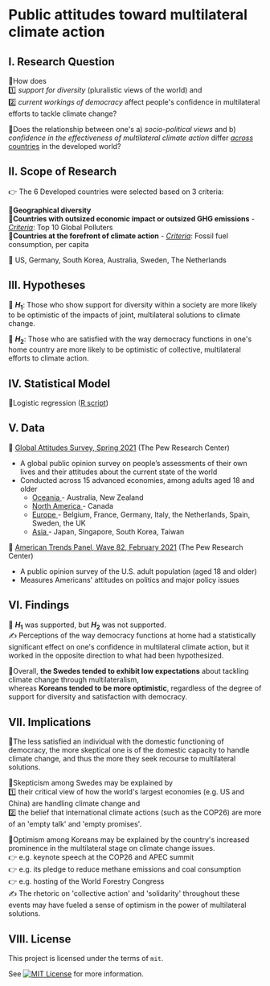 # Public attitudes toward multilateral climate action



## I. Research Question

🔸How does <br> :one: *support for diversity* (pluralistic views of the world) and <br> :two: *current workings of democracy* affect people's confidence in multilateral efforts to tackle climate change?

🔸Does the relationship between one's a) *socio-political views* and b) *confidence in the effectiveness of multilateral climate action* differ <ins>*across* countries</ins> in the developed world?

## II. Scope of Research

:point_right: The 6 Developed countries were selected based on 3 criteria:


🔹**Geographical diversity** <br>
🔹**Countries with outsized economic impact or outsized GHG emissions** - <ins>*Criteria*</ins>: Top 10 Global Polluters  <br>
🔹**Countries at the forefront of climate action** - <ins>*Criteria*</ins>: Fossil fuel consumption, per capita

:triangular_flag_on_post: US, Germany, South Korea, Australia, Sweden, The Netherlands

## III. Hypotheses

🔸 **$H_1$**: Those who show support for diversity within a society are more likely to be optimistic of the impacts of joint, multilateral solutions to climate change.

🔸 **$H_2$**: Those who are satisfied with the way democracy functions in one's home country are more likely to be optimistic of collective, multilateral efforts to climate action.



## IV. Statistical Model

🔸Logistic regression ([R script](https://htmlpreview.github.io/?https://github.com/quinnei/Multilateral-Climate-Action/blob/main/2_R%20code%20script/Public_attitudes_toward_multilateral_climate_action.html))


## V. Data

:open_file_folder: [<ins>Global Attitudes Survey, Spring 2021</ins>](https://github.com/quinnei/Climate-Action/blob/main/1_Data/American%20Trends%20Panel%20(Wave%2082).sav) (The Pew Research Center)
-  A global public opinion survey on people’s assessments of their own lives and their attitudes about the current state of the world
-  Conducted across 15 advanced economies, among adults aged 18 and older
    - <ins> Oceania </ins> - Australia, New Zealand
    - <ins> North America </ins> - Canada
    - <ins> Europe </ins> - Belgium, France, Germany, Italy, the Netherlands, Spain, Sweden, the UK
    - <ins> Asia </ins> - Japan, Singapore, South Korea, Taiwan


:open_file_folder: [<ins>American Trends Panel, Wave 82, February 2021</ins>](https://github.com/quinnei/Climate-Action/blob/main/1_Data/Global%20Attitudes%20Survey%20(Spring%202021).sav) (The Pew Research Center)
- A public opinion survey of the U.S. adult population (aged 18 and older)
- Measures Americans' attitudes on politics and major policy issues 


## VI. Findings

🔸 **$H_1$** was supported, but **$H_2$** was not supported. <br> 
:writing_hand: Perceptions of the way democracy functions at home had a statistically significant effect on one's confidence in multilateral climate action, but it worked in the opposite direction to what had been hypothesized.

🔸Overall, **the Swedes tended to exhibit low expectations** about tackling climate change through multilateralism, <br> whereas **Koreans tended to be more optimistic**, regardless of the degree of support for diversity and satisfaction with democracy.


## VII. Implications

🔸The less satisfied an individual with the domestic functioning of democracy, the more skeptical one is of the domestic capacity to handle climate change, and thus the more they seek recourse to multilateral solutions.

🔸Skepticism among Swedes may be explained by <br> :one: their critical view of how the world's largest economies (e.g. US and China) are handling climate change and <br> :two: the belief that international climate actions (such as the COP26) are more of an 'empty talk' and 'empty promises'.

🔸Optimism among Koreans may be explained by the country's increased prominence in the multilateral stage on climate change issues. <br> 
:point_right: e.g. keynote speech at the COP26 and APEC summit <br>
:point_right: e.g. its pledge to reduce methane emissions and coal consumption <br>
:point_right: e.g. hosting of the World Forestry Congress <br>
:writing_hand: The rhetoric on 'collective action' and 'solidarity' throughout these events may have fueled a sense of optimism in the power of multilateral solutions.



## VIII. License

This project is licensed under the terms of `mit`.

See [![MIT License](https://img.shields.io/badge/License-MIT-yellow.svg)](https://opensource.org/licenses/MIT) for more information. 
